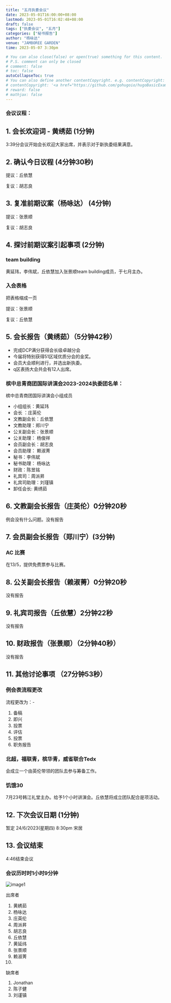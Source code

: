 ```yaml
---
title: "五月执委会议"
date: 2023-05-01T16:00:00+08:00
lastmod: 2023-05-01T16:02:48+08:00
draft: false
tags: ["执委会议", "五月"]
categories: ["秘书报告"]
author: "杨咏达"
venue: "JAMBOREE GARDEN"
time: 2023-05-07 3:30pm

# You can also close(false) or open(true) something for this content.
# P.S. comment can only be closed
# comment: false
# toc: false
autoCollapseToc: true
# You can also define another contentCopyright. e.g. contentCopyright: "This is another copyright."
# contentCopyright: '<a href="https://github.com/gohugoio/hugoBasicExample" rel="noopener" target="_blank">See origin</a>'
# reward: false
# mathjax: false
---
```

<!-- [The Coffee Bean & Tea Leaf The Promenade](https://g.co/kgs/KNgstg) -->
### 会议议程：
## 1. 会长欢迎词 - 黄绣茹 (1分钟)
3:39分会议开始会长欢迎大家出席，并表示对于新执委结果满意。


## 2. 确认今日议程 (4分钟30秒)



  提议：丘依慧

  复议：胡志良
 
      
## 3. 复准前期议案（杨咏达） (4分钟)
  

  提议：张景顺

  复议：胡志良 

## 4. 探讨前期议案引起事项 (2分钟)
  ### team building
  黄延玮，李伟斌，丘依慧加入张景顺team building成员，于七月主办。

  ### 入会表格
  把表格缩成一页

  提议：张景顺

  复议：丘依慧

## 5. 会长报告（黄绣茹）（5分钟42秒）
- 完成DCP满分获得会长级卓越分会
- 今届将特别获得51区域优质分会的金奖。
- 会员大会顺利进行，并选出新执委。
- q区表扬大会共会有12人出席。
### 槟中总青商团国际讲演会2023-2024执委团名单：  
槟中总青商团国际讲演会小组成员

- 小组组长：黄延玮
- 会长 ：庄英伦  
- 文教副会长：丘依慧  
- 文教助理：郑川宁  
- 公关副会长：张景顺   
- 公关助理： 杨俊祥 
- 会员副会长：胡志良  
- 会员助理： 赖淑菁 
- 秘书：李伟斌  
- 秘书助理： 杨咏达 
- 财政：陈昱铭  
- 礼宾司：周派昇  
- 礼宾司助理：刘瑾镇 
- 卸任会长: 黄绣茹


## 6. 文教副会长报告（庄英伦）0分钟20秒
例会没有什么问题。没有报告


## 7. 会员副会长报告（郑川宁）(3分钟)
### AC 比赛
  在13/5，提供免费票参与比赛。



## 8. 公关副会长报告（赖淑菁）0分钟20秒
没有报告


## 9. 礼宾司报告（丘依慧）2分钟22秒
没有报告


## 10. 财政报告（张景顺）（2分钟40秒）
没有报告


## 11. 其他讨论事项 （27分钟53秒）


  ### 例会表流程更改

  流程更改为：-
  1. 备稿
  2. 即兴
  3. 投票
  4. 评估
  5. 投票
  6. 职务报告

  ### 北超，福联青，槟华青，威省联合Tedx
  会成立一个由英伦带领的团队去参与筹备工作。

  ### 饥饿30
  7月23号韩江礼堂主办。给予1个小时讲演会。丘依慧将成立团队配合是项活动。

  



## 12. 下次会议日期 (1分钟)
  暂定 24/6/2023(星期四) 8:30pm 宋居



## 13. 会议结束
4:46结束会议

 
 
### 会议历时时1小时9分钟

![image1](/tmc/file/2023/5/1.jpg "image1")


出席者
1. 黄綉茹
2. 杨咏达
3. 庄英伦
4. 周派昇
5. 胡志良
6. 丘依慧
7. 黄延纬
8. 张景顺
9. 赖淑菁
10.  


缺席者
1. Jonathan 
2. 陈子健
3. 刘谨镇
